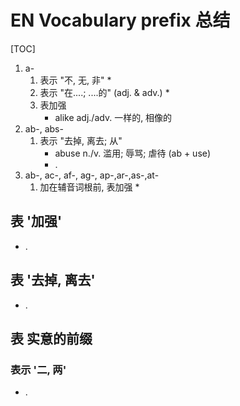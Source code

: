 # EN Vocabulary prefix 总结

[TOC]



1. a- 
   1. 表示 "不, 无, 非"
      * 
   2. 表示 "在....; ....的" (adj. & adv.)
      * 
   3. 表加强
      * alike adj./adv. 一样的, 相像的
2. ab-, abs- 
   1. 表示 "去掉, 离去; 从"
      * abuse n./v. 滥用; 辱骂; 虐待 (ab + use)
      * .
3. ab-, ac-, af-, ag-, ap-,ar-,as-,at-
   1. 加在辅音词根前, 表加强
      * 



## 表 '加强'

* .

## 表 '去掉, 离去'

* . 

## 表 实意的前缀

### 表示 '二, 两'

* . 



